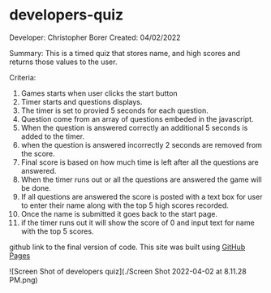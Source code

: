 # developers-quiz
Developer: Christopher Borer
Created: 04/02/2022


Summary:
This is a timed quiz that stores name, and high scores and returns those values to the user.


Criteria:
1. Games starts when user clicks the start button
2. Timer starts and questions displays.
3. The timer is set to provied 5 seconds for each question.
4. Question come from an array of questions embeded in the javascript.
5. When the question is answered correctly an additional 5 seconds is added to the timer.
6. when the question is answered incorrectly 2 seconds are removed from the score.
7. Final score is based on how much time is left after all the questions are answered.
8. When the timer runs out or all the questions are answered the game will be done.
9. If all questions are answered the score is posted with a text box for user to enter their name along with the top 5 high scores recorded.
10. Once the name is submitted it goes back to the start page.
11. if the timer runs out it will show the score of 0 and input text for name with the top 5 scores.


github link to the final version of code.
This site was built using [GitHub Pages](https://cspower5.github.io/developers-quiz/)

![Screen Shot of developers quiz](./Screen Shot 2022-04-02 at 8.11.28 PM.png)